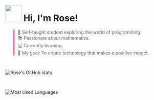 # <img src="https://media1.giphy.com/media/v1.Y2lkPTc5MGI3NjExM3R2eXA5bDIwbHFsams2NWJvYjc5YmhobjhocWphd3RjcjZ0aXE3NSZlcD12MV9pbnRlcm5hbF9naWZfYnlfaWQmY3Q9Zw/z6TB0ZtiS8IDlHXmi9/giphy.gif" width="50"> Hi, I'm Rose! 


<blockquote style="border-left: 5px solid #ff76bb;padding-left: 10px;">
🚀 Self-taught student exploring the world of programming.<br>
📚 Passionate about mathematics.<br>
💻 Currently learning.<br>
🎯 My goal: To create technology that makes a positive impact. 
</blockquote>

<br> 

![Rose's GitHub stats](https://github-readme-stats.vercel.app/api?username=rose-mk&theme=omni)

<br>

![Most Used Languages](https://github-readme-stats.vercel.app/api/top-langs/?username=rose-mk&layout=compact&theme=omni)


